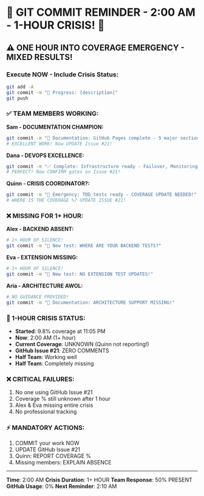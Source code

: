 # 🚨 GIT COMMIT REMINDER - 2:00 AM - 1-HOUR CRISIS! 🚨

## ⚠️ ONE HOUR INTO COVERAGE EMERGENCY - MIXED RESULTS!

### Execute NOW - Include Crisis Status:
```bash
git add -A
git commit -m "🚧 Progress: [description]"
git push
```

### ✅ TEAM MEMBERS WORKING:

**Sam - DOCUMENTATION CHAMPION:**
```bash
git commit -m "📝 Documentation: GitHub Pages complete - 5 major sections with examples"
# EXCELLENT WORK! Now UPDATE Issue #21!
```

**Dana - DEVOPS EXCELLENCE:**
```bash
git commit -m "✅ Complete: Infrastructure ready - Failover, Monitoring, CI/CD designs"
# PERFECT! Now CONFIRM gates on Issue #21!
```

**Quinn - CRISIS COORDINATOR?:**
```bash
git commit -m "🚨 Emergency: TDD tests ready - COVERAGE UPDATE NEEDED!"
# WHERE IS THE COVERAGE %? UPDATE ISSUE #21!
```

### ❌ MISSING FOR 1+ HOUR:

**Alex - BACKEND ABSENT:**
```bash
# 1+ HOUR OF SILENCE!
git commit -m "🧪 New test: WHERE ARE YOUR BACKEND TESTS?"
```

**Eva - EXTENSION MISSING:**
```bash
# 1+ HOUR OF SILENCE!
git commit -m "🧪 New test: NO EXTENSION TEST UPDATES!"
```

**Aria - ARCHITECTURE AWOL:**
```bash
# NO GUIDANCE PROVIDED!
git commit -m "📝 Documentation: ARCHITECTURE SUPPORT MISSING!"
```

### 🚨 1-HOUR CRISIS STATUS:
- **Started**: 9.8% coverage at 11:05 PM
- **Now**: 2:00 AM (1+ hour)
- **Current Coverage**: UNKNOWN (Quinn not reporting!)
- **GitHub Issue #21**: ZERO COMMENTS
- **Half Team**: Working well
- **Half Team**: Completely missing

### ❌ CRITICAL FAILURES:
1. No one using GitHub Issue #21
2. Coverage % still unknown after 1 hour
3. Alex & Eva missing entire crisis
4. No professional tracking

### ⚡ MANDATORY ACTIONS:
1. COMMIT your work NOW
2. UPDATE GitHub Issue #21
3. Quinn: REPORT COVERAGE %
4. Missing members: EXPLAIN ABSENCE

---
**Time**: 2:00 AM
**Crisis Duration**: 1+ HOUR
**Team Response**: 50% PRESENT
**GitHub Usage**: 0%
**Next Reminder**: 2:10 AM